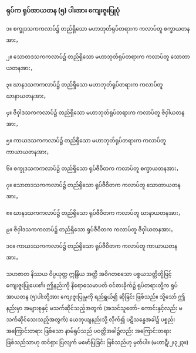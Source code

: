 ### ရုပ်က ရုပ်အာယတန (၅) ပါးအား ကျေးဇူးပြုပုံ

၁။ စက္ခုဒသကကလာပ်၌ တည်ရှိသော မဟာဘုတ်ရုပ်တရားက ကလာပ်တူ စက္ခာယတနအား，

၂။ သောတဒသကကလာပ်၌ တည်ရှိသော မဟာဘုတ်ရုပ်တရားက ကလာပ်တူ သောတာယတနအား，

၃။ ဃာနဒသကကလာပ်၌ တည်ရှိသော မဟာဘုတ်ရုပ်တရားက ကလာပ်တူ ဃာနာယတနအား，

၄။ ဇိဝှါဒသကကလာပ်၌ တည်ရှိသော မဟာဘုတ်ရုပ်တရားက ကလာပ်တူ ဇိဝှါယတနအား，

၅။ ကာယဒသကကလာပ်၌ တည်ရှိသော မဟာဘုတ်ရုပ်တရားက ကလာပ်တူ ကာယာယတနအား，

၆။ စက္ခုဒသကကလာပ်၌ တည်ရှိသော ရုပ်ဇီဝိတက ကလာပ်တူ စက္ခာယတနအား，

၇။ သောတဒသကကလာပ်၌ တည်ရှိသော ရုပ်ဇီဝိတက ကလာပ်တူ သောတာယတနအား，

၈။ ဃာနဒသကကလာပ်၌ တည်ရှိသော ရုပ်ဇီဝိတက ကလာပ်တူ ဃာနာယတနအား，

၉။ ဇိဝှါဒသကကလာပ်၌ တည်ရှိသော ရုပ်ဇီဝိတက ကလာပ်တူ ဇိဝှါယတနအား，

၁၀။ ကာယဒသကကလာပ်၌ တည်ရှိသော ရုပ်ဇီဝိတက ကလာပ်တူ ကာယာယတနအား，

သဟဇာတ နိဿယ ဝိပ္ပယုတ္တ ဣန္ဒြိယ အတ္ထိ အဝိဂတစသော ပစ္စယသတ္တိတို့ဖြင့် ကျေးဇူးပြုပေး၏၊
ဤနည်းကို နိရောဓသမာပတ် ဝင်စားခိုက်၌ ရုပ်တရားတို့က ရုပ်အာယတန (၅)ပါးတို့အား ကျေးဇူးပြုမှုကို
ရည်ရွယ်၍ ဆိုခြင်း ဖြစ်သည်။ သို့သော် ဤနည်းမှာ အများစုနှင့် မသက်ဆိုင်သည့်အတွက် (အသင်သူတော်-
ကောင်းနှင့်လည်း မသက်ဆိုင်သေးသည့်အတွက်) ယေဘုယျနည်းသို့ လိုက်၍ ပဋိသန္ဓေအခါ၌ ပစ္စည်း
အကြောင်းတရား ဖြစ်သော နာမ်ရုပ်သည် ပဝတ္တိအခါ၌လည်း အကြောင်းတရား ဖြစ်သည်သာဟု ထင်ရှား
ပြလျက် မဖော်ပြခြင်း ဖြစ်သည်ဟု မှတ်ပါ။ (မဟာဋီ၊၂၊၃၂၃။)